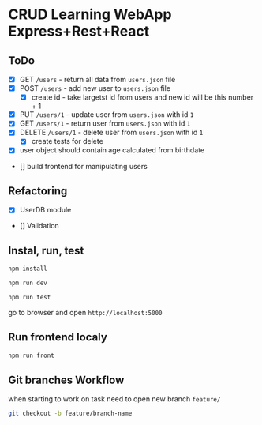 # CRUD Learning WebApp Express+Rest+React

## ToDo

- [X] GET `/users` - return all data from `users.json` file
- [X] POST `/users` - add new user to `users.json` file
    -[X] create id - take largetst id from users and new id will be this number + 1
- [X] PUT `/users/1` - update user from `users.json` with id `1`
- [X] GET `/users/1` - return user from `users.json` with id `1`
- [X] DELETE `/users/1` - delete user from `users.json` with id `1`
    - [X] create tests for delete
- [X] user object should contain age calculated from birthdate
- [] build frontend for manipulating users

## Refactoring

- [x] UserDB module
- [] Validation

## Instal, run, test

```bash
npm install
```

```bash
npm run dev
```

```bash
npm run test
```

go to browser and open `http://localhost:5000`

## Run frontend localy

```bash
npm run front
```

## Git branches Workflow

when starting to work on task need to open new branch `feature/`

```bash
git checkout -b feature/branch-name
```
